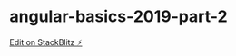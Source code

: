 # angular-basics-2019-part-2

[Edit on StackBlitz ⚡️](https://stackblitz.com/edit/angular-basics-2019-part-2)